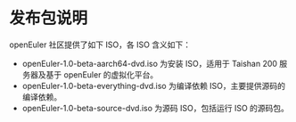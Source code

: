 # 发布包说明<a name="ZH-CN_TOPIC_0221653298"></a>

openEuler 社区提供了如下 ISO，各 ISO 含义如下：

-   openEuler-1.0-beta-aarch64-dvd.iso 为安装 ISO，适用于 Taishan 200 服务器及基于 openEuler 的虚拟化平台。
-   openEuler-1.0-beta-everything-dvd.iso 为编译依赖 ISO，主要提供源码的编译依赖。
-   openEuler-1.0-beta-source-dvd.iso 为源码 ISO，包括运行 ISO 的源码包。

